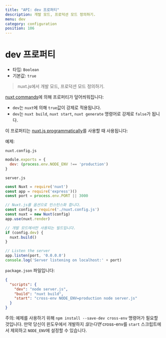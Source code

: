 ```yaml
---
title: "API: dev 프로퍼티"
description: 개발 모드, 프로덕션 모드 정의하기.
menu: dev
category: configuration
position: 106
---
```


# dev 프로퍼티

- 타입: `Boolean`
- 기본값: `true`

> nuxt.js에서 개발 모드, 프로덕션 모드 정의하기.

[nuxt commands](/guide/commands)에 의해 프로퍼티가 덮어씌워집니다:
- `dev`는 `nuxt`에 의해 `true`값이 강제로 적용됩니다.
- `dev`는 `nuxt build`, `nuxt start`, `nuxt generate` 명령어로 강제로 `false`가 됩니다.

이 프로퍼티는 [nuxt.js programmatically](/api/nuxt)를 사용할 때 사용됩니다:

예제:

`nuxt.config.js`
```js
module.exports = {
  dev: (process.env.NODE_ENV !== 'production')
}
```

`server.js`
```js
const Nuxt = require('nuxt')
const app = require('express')()
const port = process.env.PORT || 3000

// Nuxt.js를 옵션으로 인스턴스화 합니다.
const config = require('./nuxt.config.js')
const nuxt = new Nuxt(config)
app.use(nuxt.render)

// 개발 모드에서만 사용되는 빌드입니다.
if (config.dev) {
  nuxt.build()
}

// Listen the server
app.listen(port, '0.0.0.0')
console.log('Server listening on localhost:' + port)
```

`package.json` 파일입니다:
```json
{
  "scripts": {
    "dev": "node server.js",
    "build": "nuxt build",
    "start": "cross-env NODE_ENV=production node server.js"
  }
}
```
주의: 예제를 사용하기 위해 `npm install --save-dev cross-env` 명령어가 필요할 것입니다. 만약 당신이 윈도우에서 개발하지 *않는다면* cross-env를 `start` 스크립트에서 제외하고 `NODE_ENV`에 설정할 수 있습니다.
